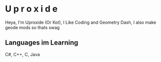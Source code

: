# U p r o x i d e
Heya, I'm Uproxide (Or Kot), I Like Coding and Geometry Dash, I also make geode mods so thats swag


## Languages im Learning
C#,
C++,
C,
Java
